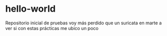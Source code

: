 # hello-world
Repositorio inicial de pruebas
voy más perdido que un suricata en marte
a ver si con estas prácticas me ubico un poco
